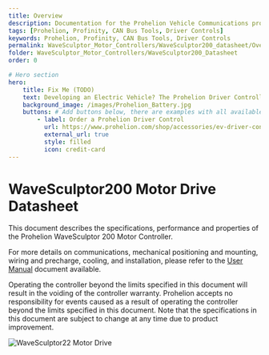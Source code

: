 ```yaml
---
title: Overview
description: Documentation for the Prohelion Vehicle Communications protocol
tags: [Prohelion, Profinity, CAN Bus Tools, Driver Controls]
keywords: Prohelion, Profinity, CAN Bus Tools, Driver Controls
permalink: WaveSculptor_Motor_Controllers/WaveSculptor200_datasheet/Overview.html
folder: WaveSculptor_Motor_Controllers/WaveSculptor200_Datasheet
order: 0

# Hero section
hero:
    title: Fix Me (TODO)
    text: Developing an Electric Vehicle? The Prohelion Driver Controller Unit is designed to give you a head start with an off the shelf control platform to get you driving sooner.
    background_image: /images/Prohelion_Battery.jpg
    buttons: # Add buttons below, there are examples with all available options
        - label: Order a Prohelion Driver Control
          url: https://www.prohelion.com/shop/accessories/ev-driver-controls/
          external_url: true 
          style: filled
          icon: credit-card 
---
```


# WaveSculptor200 Motor Drive Datasheet

This document describes the specifications, performance and properties of the Prohelion WaveSculptor 200 Motor Controller.

For more details on communications, mechanical positioning and mounting, wiring and precharge, cooling, and installation, please refer to the [User Manual](http://localhost:4000/WaveSculptor_Motor_Controllers/WaveSculptor200_User_Manual/Overview.html) document available.

Operating the controller beyond the limits specified in this document will result in the voiding of the controller warranty.  Prohelion accepts no responsibility for events caused as a result of operating the controller beyond the limits specified in this document. Note that the specifications in this document are subject to change at any time due to product improvement.

![WaveSculptor22 Motor Drive]({{site.dox.baseurl}}/images/WaveSculptor200_datasheet/introduction.png)


